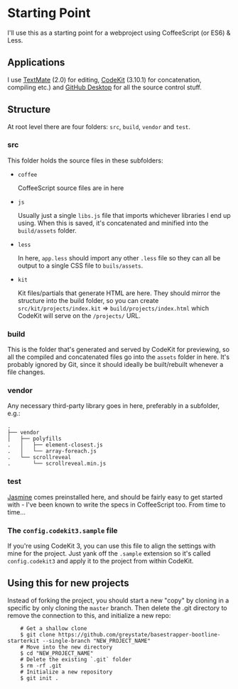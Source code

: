 Starting Point
==============

I'll use this as a starting point for a webproject using CoffeeScript (or ES6) & Less.

Applications
------------

I use [TextMate][TM2] (2.0) for editing, [CodeKit][CK2] (3.10.1) for concatenation, compiling etc.) and [GitHub Desktop][GHD] for all the source control stuff.

[TM2]: https://macromates.com/
[CK2]: https://codekitapp.com/
[GHD]: https://desktop.github.com/

Structure
---------

At root level there are four folders: `src`, `build`, `vendor` and `test`.

### src

This folder holds the source files in these subfolders:

* `coffee`

	CoffeeScript source files are in here

* `js`

	Usually just a single `libs.js` file that imports whichever libraries I end
	up using. When this is saved, it's concatenated and minified into the
	`build/assets` folder.

* `less`

	In here, `app.less` should import any other `.less` file so they can all be
	output to a single CSS file to `buils/assets`.

* `kit`

	Kit files/partials that generate HTML are here.
	They should mirror the structure into the build folder,
	so you can create `src/kit/projects/index.kit` =>
	`build/projects/index.html` which CodeKit will serve
	on the `/projects/` URL.


### build

This is the folder that's generated and served by CodeKit for previewing, so
all the compiled and concatenated files go into the `assets` folder in here.
It's probably ignored by Git, since it should ideally be built/rebuilt whenever
a file changes.

### vendor

Any necessary third-party library goes in here, preferably in a subfolder, e.g.:

	.
	├── vendor
	│   ├── polyfills
	.   │   ├── element-closest.js
	.   │   └── array-foreach.js
	.   └── scrollreveal
	.       └── scrollreveal.min.js



### test

[Jasmine][JSM] comes preinstalled here, and should be fairly easy to get
started with - I've been known to write the specs in CoffeeScript too.
From time to time...

[JSM]: http://jasmine.github.io/

### The `config.codekit3.sample` file

If you're using CodeKit 3, you can use this file to align the settings with mine for the project. Just yank off the `.sample` extension so it's called `config.codekit3` and apply it to the project from within CodeKit.


Using this for new projects
---------------------------

Instead of forking the project, you should start a new "copy" by cloning in a specific by only cloning the `master` branch. Then delete the .git directory to remove the connection to this, and initialize a new repo:

```shell
	# Get a shallow clone
	$ git clone https://github.com/greystate/basestrapper-bootline-starterkit --single-branch "NEW_PROJECT_NAME"
	# Move into the new directory
	$ cd "NEW_PROJECT_NAME"
	# Delete the existing `.git` folder
	$ rm -rf .git
	# Initialize a new repository
	$ git init .
```


